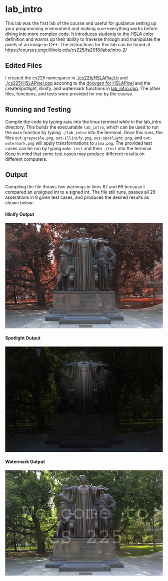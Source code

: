 # lab_intro
This lab was the first lab of the course and useful for guidance setting up your programming environment and making sure everything works before diving into more complex code. 
It introduces students to the HSLA color definition and warms up their ability to traverse through and manipulate the pixels of an image in C++. 
The instructions for this lab can be found at https://courses.engr.illinois.edu/cs225/fa2018/labs/intro-2/  

## Edited Files
I created the cs225 namespace in [./cs225/HSLAPixel.h](https://github.com/monk200/Data_Structures/blob/main/lab_intro/cs225/HSLAPixel.h) and [./cs225/HSLAPixel.cpp](https://github.com/monk200/Data_Structures/blob/main/lab_intro/cs225/HSLAPixel.cpp) accoring to the [doxygen for HSLAPixel](https://courses.engr.illinois.edu/cs225/fa2018//doxygen/lab_intro/classcs225_1_1HSLAPixel.html)
and the createSpotlight, illinify, and watermark functions in [lab_intro.cpp](https://github.com/monk200/Data_Structures/blob/main/lab_intro/lab_intro.cpp). The other files, functions, and tests were provided for me by the course.

## Running and Testing
Compile the code by typing <code>make</code> into the linux terminal while in the lab_intro directory.
This builds the execuatable <code>lab_intro</code>, which can be used to run the <code>main</code> function by typing <code>./lab_intro</code> into the terminal.
Once this runs, the files <code>out-grayscale.png</code>, <code>out-illinify.png</code>, <code>out-spotlight.png</code>, and <code>out-watermark.png</code>
 will apply transformations to <code>alma.png</code>.
The provided test cases can be run by typing <code>make test</code> and then <code>./test</code> into the terminal.
Keep in mind that some test cases may produce different results on different computers.

## Output
Compiling the file throws two warnings in lines 67 and 69 because I compared an unsigned int to a signed int.
The file still runs, passes all 29 asserations in 8 given test cases, and produces the desired results as shown below:  
  
#### Illinify Output
![illinify](out-illinify.png "out-illinify.png")
#### Spotlight Output
![spotlight](out-spotlight.png "out-spotlight.png")
#### Watermark Output
![watermark](out-watermark.png "out-watermark.png")

